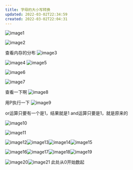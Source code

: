 ```yaml
---
title: 字母的大小写转换
updated: 2022-03-02T22:34:59
created: 2022-03-02T22:04:31
---
```


![image1](../../resources/276e5b99a065495ea7e9f2f88d2f57fd.png)

![image2](../../resources/8e487d23df2449cf8315562deb53ff79.png)

查看内存的分布
![image3](../../resources/7c8ffe01c78e43b1b45ec5d9255b25fd.png)

![image4](../../resources/719ab25b632545d48886719fe8639483.png)
![image5](../../resources/556267dd3bc24232954d1f364815517d.png)

![image6](../../resources/51ad50893ff04a949c3cf235e2a0a8f4.png)

![image7](../../resources/12e2f0417f4e42f2b5e6c5c3b09f2ef8.png)

查看一下啊
![image8](../../resources/4ef47aa847794277b5d4dd221bdd4e14.png)

用P执行一下
![image9](../../resources/381e3e19807140feafd67c0ce6b7bb77.png)

or运算只要有一个是1，结果就是1
and运算只要是1，就是原来的

![image10](../../resources/3b8fcd16c26046bc9b9277d9de40ec39.png)

![image11](../../resources/8f0fe69604a249d391cdf2ffb8b9bfed.png)

![image12](../../resources/ae81a6a96dda4500848a8e09de8f5a7e.png)![image13](../../resources/d0176b81ab69453eb6c350fb2a9c5f57.png)![image14](../../resources/8c16187605214cdd84dbf8cd589408bf.png)![image15](../../resources/dd29151ab35a43f584e1824551c7fa9f.png)

![image16](../../resources/a6428b2fb9e74caf861749aac2feb73f.png)![image17](../../resources/03a3a562df774938b7269e6157360329.png)![image18](../../resources/c70653bce1c84b85b159ccda09f88627.png)![image19](../../resources/5b1dc55a6bfb4ee8819fb0034127a5d6.png)

![image20](../../resources/74b65d6be55042eda362f0d36b1cecac.png)![image21](../../resources/d2cec4632bf249c79b72cfe16124c3d1.png)
此处从0开始数起
